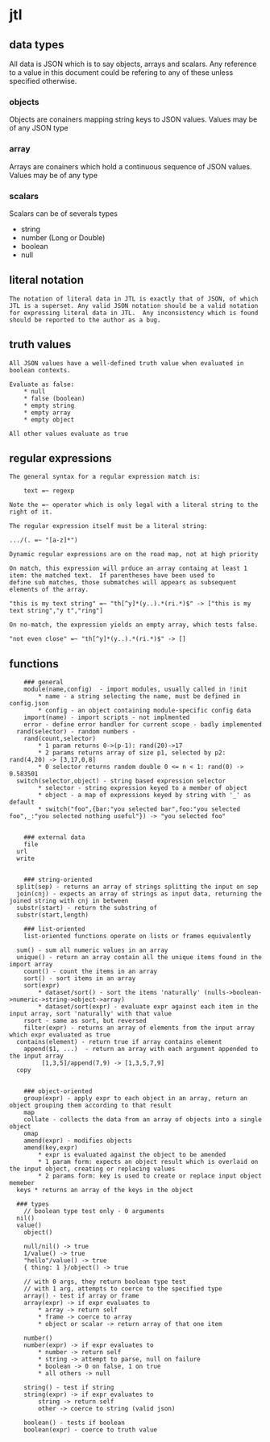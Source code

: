 # jtl

 ## data types 
 All data is JSON which is to say objects, arrays and scalars. Any reference to a value in this document
 could be refering to any of these unless specified otherwise.

  ### objects 
  Objects are conainers mapping string keys to JSON values.  Values may be of any JSON type

  ### array 
  Arrays are conainers which hold a continuous sequence of JSON values.  Values may be of any type

  ### scalars 
  Scalars can be of severals types
  * string
  * number (Long or Double)
  * boolean
  * null

 ## literal notation 
 	The notation of literal data in JTL is exactly that of JSON, of which JTL is a superset. Any valid JSON notation should be a valid notation
	for expressing literal data in JTL.  Any inconsistency which is found should be reported to the author as a bug.
 	
 ## truth values 
 	All JSON values have a well-defined truth value when evaluated in boolean contexts.

	Evaluate as false:
		* null
		* false (boolean)
		* empty string
		* empty array
		* empty object

	All other values evaluate as true

 ## regular expressions 
	The general syntax for a regular expression match is:
	
		text =~ regexp

	Note the =~ operator which is only legal with a literal string to the right of it.

	The regular expression itself must be a literal string:

	.../(. =~ "[a-z]*")
	
	Dynamic regular expressions are on the road map, not at high priority

	On match, this expression will prduce an array containg at least 1 item: the matched text.  If parentheses have been used to
	define sub matches, those submatches will appears as subsequent elements of the array.

	"this is my text string" =~ "th[^y]*(y..).*(ri.*)$" -> ["this is my text string","y t","ring"]

	On no-match, the expression yields an empty array, which tests false.

	"not even close" =~ "th[^y]*(y..).*(ri.*)$" -> []

 ## functions 

		### general 
		module(name,config)  - import modules, usually called in !init
			* name - a string selecting the name, must be defined in config.json
			* config - an object containing module-specific config data
		import(name) - import scripts - not implmented
		error - define error handler for current scope - badly implemented
      rand(selector) - random numbers - 
		rand(count,selector)
			* 1 param returns 0->(p-1): rand(20)->17 
			* 2 params returns array of size p1, selected by p2: rand(4,20) -> [3,17,0,8]
			* 0 selector returns random double 0 <= n < 1: rand(0) -> 0.583501
      switch(selector,object) - string based expression selector
			* selector - string expression keyed to a member of object
			* object - a map of expressions keyed by string with '_' as default
			* switch("foo",{bar:"you selected bar",foo:"you selected foo",_:"you selected nothing useful"}) -> "you selected foo"
			

		### external data 
		file
      url
      write

		
		### string-oriented 
      split(sep) - returns an array of strings splitting the input on sep
      join(cnj) - expects an array of strings as input data, returning the joined string with cnj in between
      substr(start) - return the substring of 
      substr(start,length)
		
		### list-oriented 
		list-oriented functions operate on lists or frames equivalently

      sum() - sum all numeric values in an array
      unique() - return an array contain all the unique items found in the import array
		count() - count the items in an array
		sort() - sort items in an array
		sort(expr)
			* dataset/sort() - sort the items 'naturally' (nulls->boolean->numeric->string->object->array)
			* dataset/sort(expr) - evaluate expr against each item in the input array, sort 'naturally' with that value
		rsort - same as sort, but reversed
		filter(expr) - returns an array of elements from the input array which expr evaluated as true
      contains(element) - return true if array contains element
		append($1, ...)  - return an array with each argument appended to the input array
			 [1,3,5]/append(7,9) -> [1,3,5,7,9]
      copy
      

		### object-oriented 
		group(expr) - apply expr to each object in an array, return an object grouping them according to that result
		map
		collate - collects the data from an array of objects into a single object
		omap
		amend(expr) - modifies objects
		amend(key,expr)
			* expr is evaluated against the object to be amended
			* 1 param form: expects an object result which is overlaid on the input object, creating or replacing values
			* 2 params form: key is used to create or replace input object memeber
      keys * returns an array of the keys in the object

      ### types 
		// boolean type test only - 0 arguments
      nil()
      value()
		object()

		null/nil() -> true
		1/value() -> true
		"hello"/value() -> true
		{ thing: 1 }/object() -> true

		// with 0 args, they return boolean type test
		// with 1 arg, attempts to coerce to the specified type
		array() - test if array or frame
		array(expr) -> if expr evaluates to
			* array -> return self
			* frame -> coerce to array
			* object or scalar -> return array of that one item

		number()
		number(expr) -> if expr evaluates to
			* number -> return self
			* string -> attempt to parse, null on failure
			* boolean -> 0 on false, 1 on true
			* all others -> null

		string() - test if string
		string(expr) -> if expr evaluates to
			string -> return self
			other -> coerce to string (valid json)

		boolean() - tests if boolean
		boolean(expr) - coerce to truth value


